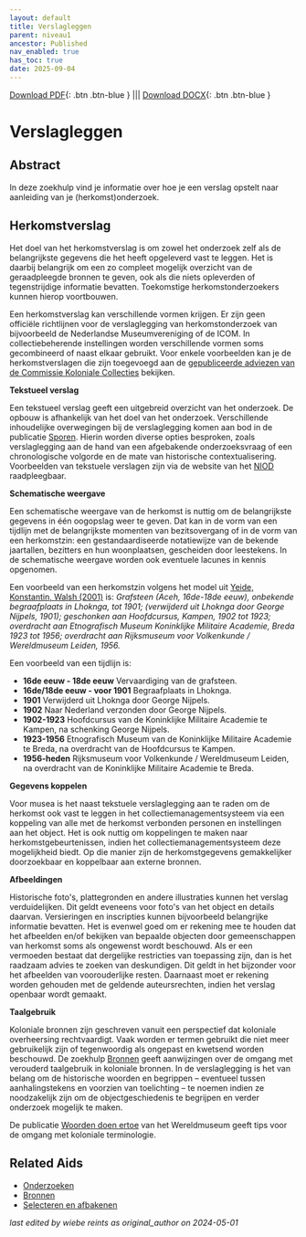 ```yaml
---
layout: default
title: Verslagleggen
parent: niveau1
ancestor: Published
nav_enabled: true
has_toc: true
date: 2025-09-04
--- 
```



[Download PDF](https://raw.githubusercontent.com/colonial-heritage/research-guides-dev/refs/heads/main/EXPORTS/published/PDF/niveau1/Dutch/Reporting.pdf){: .btn .btn-blue } |||    [Download DOCX](https://raw.githubusercontent.com/colonial-heritage/research-guides-dev/refs/heads/main/EXPORTS/published/DOCX/niveau1/Dutch/Reporting.docx){: .btn .btn-blue }


# Verslagleggen


## Abstract

In deze zoekhulp vind je informatie over hoe je een verslag opstelt naar aanleiding van je (herkomst)onderzoek.

## Herkomstverslag

Het doel van het herkomstverslag is om zowel het onderzoek zelf als de belangrijkste gegevens die het heeft opgeleverd vast te leggen. Het is daarbij belangrijk om een zo compleet mogelijk overzicht van de geraadpleegde bronnen te geven, ook als die niets opleverden of tegenstrijdige informatie bevatten. Toekomstige herkomstonderzoekers kunnen hierop voortbouwen.

Een herkomstverslag kan verschillende vormen krijgen. Er zijn geen officiële richtlijnen voor de verslaglegging van herkomstonderzoek van bijvoorbeeld de Nederlandse Museumvereniging of de ICOM. In collectiebeherende instellingen worden verschillende vormen soms gecombineerd of naast elkaar gebruikt. Voor enkele voorbeelden kan je de herkomstverslagen die zijn toegevoegd aan de [gepubliceerde adviezen van de Commissie Koloniale Collecties](https://commissie.kolonialecollecties.nl/documenten?size=n_20_n&filters%5B0%5D%5Bfield%5D=information_type&filters%5B0%5D%5Bvalues%5D%5B0%5D=Advies&filters%5B0%5D%5Btype%5D=all) bekijken.

**Tekstueel verslag**

Een tekstueel verslag geeft een uitgebreid overzicht van het onderzoek. De opbouw is afhankelijk van het doel van het onderzoek. Verschillende inhoudelijke overwegingen bij de verslaglegging komen aan bod in de publicatie [Sporen](https://www.niod.nl/nl/projecten/pilotproject-provenance-research-objects-colonial-era-pproce). Hierin worden diverse opties besproken, zoals verslaglegging aan de hand van een afgebakende onderzoeksvraag of een chronologische volgorde en de mate van historische contextualisering. Voorbeelden van tekstuele verslagen zijn via de website van het [NIOD](https://niod.on.worldcat.org/search?queryString=se%3A%20PPROCE%20provenance%20reports%20%3B&clusterResults=true&groupVariantRecords=false&page=1) raadpleegbaar.

**Schematische weergave**

Een schematische weergave van de herkomst is nuttig om de belangrijkste gegevens in één oogopslag weer te geven. Dat kan in de vorm van een tijdlijn met de belangrijkste momenten van bezitsovergang of in de vorm van een herkomstzin: een gestandaardiseerde notatiewijze van de bekende jaartallen, bezitters en hun woonplaatsen, gescheiden door leestekens. In de schematische weergave worden ook eventuele lacunes in kennis opgenomen. 

Een voorbeeld van een herkomstzin volgens het model uit [Yeide, Konstantin, Walsh (2001)](https://search.worldcat.org/title/The-AAM-guide-to-provenance-research/oclc/46671065) is: *Grafsteen (Aceh, 16de-18de eeuw), onbekende begraafplaats in Lhoknga, tot 1901; (verwijderd uit Lhoknga door George Nijpels, 1901); geschonken aan Hoofdcursus, Kampen, 1902 tot 1923; overdracht aan Etnografisch Museum Koninklijke Militaire Academie, Breda 1923 tot 1956; overdracht aan Rijksmuseum voor Volkenkunde / Wereldmuseum Leiden, 1956.*

Een voorbeeld van een tijdlijn is:

- **16de eeuw - 18de eeuw** Vervaardiging van de grafsteen.
- **16de/18de eeuw - voor 1901** Begraafplaats in Lhoknga.
- **1901** Verwijderd uit Lhoknga door George Nijpels.
- **1902** Naar Nederland verzonden door George Nijpels.
- **1902-1923** Hoofdcursus van de Koninklijke Militaire Academie te Kampen, na schenking George Nijpels.
- **1923-1956** Etnografisch Museum van de Koninklijke Militaire Academie te Breda, na overdracht van de Hoofdcursus te Kampen.
- **1956-heden** Rijksmuseum voor Volkenkunde / Wereldmuseum Leiden, na overdracht van de Koninklijke Militaire Academie te Breda.

**Gegevens koppelen**

Voor musea is het naast tekstuele verslaglegging aan te raden om de herkomst ook vast te leggen in het collectiemanagementsysteem via een koppeling van alle met de herkomst verbonden personen en instellingen aan het object. Het is ook nuttig om koppelingen te maken naar herkomstgebeurtenissen, indien het collectiemanagementsysteem deze mogelijkheid biedt. Op die manier zijn de herkomstgegevens gemakkelijker doorzoekbaar en koppelbaar aan externe bronnen.

**Afbeeldingen**

Historische foto's, plattegronden en andere illustraties kunnen het verslag verduidelijken. Dit geldt eveneens voor foto's van het object en details daarvan. Versieringen en inscripties kunnen bijvoorbeeld belangrijke informatie bevatten. Het is evenwel goed om er rekening mee te houden dat het afbeelden en/of bekijken van bepaalde objecten door gemeenschappen van herkomst soms als ongewenst wordt beschouwd. Als er een vermoeden bestaat dat dergelijke restricties van toepassing zijn, dan is het raadzaam advies te zoeken van deskundigen. Dit geldt in het bijzonder voor het afbeelden van voorouderlijke resten. Daarnaast moet er rekening worden gehouden met de geldende auteursrechten, indien het verslag openbaar wordt gemaakt.

**Taalgebruik**

Koloniale bronnen zijn geschreven vanuit een perspectief dat koloniale overheersing rechtvaardigt. Vaak worden er termen gebruikt die niet meer gebruikelijk zijn of tegenwoordig als ongepast en kwetsend worden beschouwd. De zoekhulp [Bronnen](https://app.colonialcollections.nl/nl/research-aids/https%3A%2F%2Fn2t%252Enet%2Fark%3A%2F27023%2F5f0031f66044adefab19b67b1344b31d) geeft aanwijzingen over de omgang met verouderd taalgebruik in koloniale bronnen. In de verslaglegging is het van belang om de historische woorden en begrippen – eventueel tussen aanhalingstekens en voorzien van toelichting – te noemen indien ze noodzakelijk zijn om de objectgeschiedenis te begrijpen en verder onderzoek mogelijk te maken.

De publicatie [Woorden doen ertoe](https://www.tropenmuseum.nl/sites/default/files/2018-09/WordsMatter_DEF_Totale_PDF_NL_0.pdf) van het Wereldmuseum geeft tips voor de omgang met koloniale terminologie.

## Related Aids

 - [Onderzoeken](niveau1/Dutch/DoingResearch_20240425.yml)  
 - [Bronnen](niveau1/Dutch/Sources_20240425.yml)  
 - [Selecteren en afbakenen](niveau1/Dutch/SelectAndDelineate_20240425.yml)  



_last edited by wiebe reints as original_author on 2024-05-01_
        